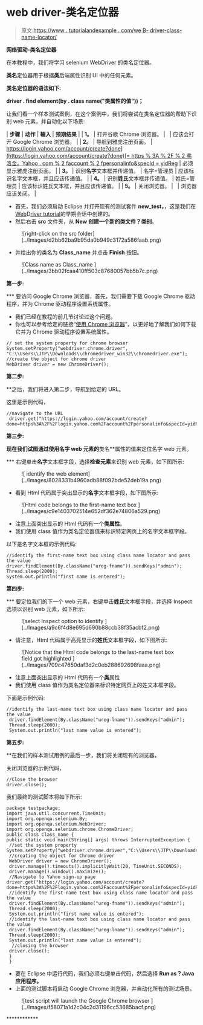 # web driver-类名定位器

> 原文:[https://www . tutorialandexample . com/we B- driver-class-name-locator/](https://www.tutorialandexample.com/web-driver-class-name-locator/)

**网络驱动-类名定位器**

在本教程中，我们将学习 selenium WebDriver 的类名定位器。

**类名**定位器用于根据**类**后端属性识别 UI 中的任何元素。

**类名定位器的语法如下:**

**driver . find element(by . class name("类属性的值"))；**

让我们看一个样本测试案例，在这个案例中，我们将尝试在类名定位器的帮助下识别 web 元素，并自动化以下场景:

| **步骤** | **动作** | **输入** | **预期结果** |
| **1。** | 打开谷歌 Chrome 浏览器。 |   | 应该会打开 Google Chrome 浏览器。 |
| **2。** | 导航到雅虎注册页面。 | [https://login.yahoo.com/account/create?done](https://login.yahoo.com/account/create?done)[= https % 3A % 2F % 2 弗洛金。](https://odc.officeapps.live.com/odc/emailhrd?lcid=1033&syslcid=1033&uilcid=1033&app=0&ver=15&build=15.0.4535&p=0&a=1&hm=1&sp=0&fpEnabled=1)[Yahoo . com % 2 faccount % 2 fpersonalinfo&specId = yidReg](https://odc.officeapps.live.com/odc/emailhrd?lcid=1033&syslcid=1033&uilcid=1033&app=0&ver=15&build=15.0.4535&p=0&a=1&hm=1&sp=0&fpEnabled=1) | 必须显示雅虎注册页面。 |
| **3。** | 识别**名字**文本框并传递值。 | 名字=管理员 | 应该标识名字文本框，并且应该传递值。 |
| **4。** | 识别**姓氏**文本框并传递值。 | 姓氏=管理员 | 应该标识姓氏文本框，并且应该传递值。 |
| **5。** | 关闭浏览器。 |   | 浏览器应该关闭。 |

*   首先，我们必须启动 Eclipse 并打开现有的测试套件 **new_test，**，这是我们在[Web](https://www.tutorialandexample.com/selenium-web-driver-tutorial/)D[river tutorial](https://www.tutorialandexample.com/selenium-web-driver-tutorial/)的早期会话中创建的。
*   然后右击 **src** 文件夹，从 **New 创建一个新的类文件？类别**。

<figure class="aligncenter">![right-click on the src folder](../Images/d2bb62ba9b95da0b949c3172a586faab.png)</figure>

*   并给出你的类名为 **Class_name** 并点击 **Finish** 按钮。

<figure class="aligncenter">![Class name as Class_name  ](../Images/3bb02fcaa410ff503c87680057bb5b7c.png)</figure>

**第一步:**

 ***   要访问 Google Chrome 浏览器，首先，我们需要下载 Google Chrome 驱动程序，并为 Chrome 驱动程序设置系统属性。
*   我们已经在教程的前几节讨论过这个问题。
*   你也可以参考给定的链接“[使用 Chrome 浏览器](https://www.tutorialandexample.com/selenium-web-driver-google-chrome-browser/)”，以更好地了解我们如何下载它并为 Chrome 驱动程序设置系统属性。

```
// set the system property for chrome browser
System.setProperty("webdriver.chrome.driver", "C:\\Users\\JTP\\Downloads\\chromedriver_win32\\chromedriver.exe");
//create the object for chrome driver
WebDriver driver = new ChromeDriver();   
```

**第二步:**

 **之后，我们将进入第二步，导航到给定的 URL。

这里是示例代码，

```
//navigate to the URL
 driver.get("https://login.yahoo.com/account/create?done=https%3A%2F%2Flogin.yahoo.com%2Faccount%2Fpersonalinfo&specId=yidReg"); 
```

**第三步:**

 **现在我们试图通过使用名字 web 元素的**类名**属性的值来定位名字 web 元素。

 ***   右键单击**名字**文本框字段，选择**检查元素**来识别 web 元素，如下图所示:

<figure class="aligncenter">![ identify the web element](../Images/8028331b4960adb88f092bde52deb19a.png)</figure>

*   看到 Html 代码属于突出显示的**名字**文本框字段，如下图所示:

<figure class="aligncenter">![Html code belongs to the first-name text box ](../Images/c9e1403702514e652df362e74806a529.png)</figure>

*   注意上面突出显示的 Html 代码有一个**类属性**。
*   我们使用 class 值作为类名定位器值来标识特定网页上的名字文本框字段。

以下是名字文本框的示例代码:

```
//identify the first-name text box using class name locator and pass the value
driver.findElement(By.className("ureg-fname")).sendKeys("admin");
Thread.sleep(2000);
System.out.println("first name is entered"); 
```

**第四步:**

 ***   要定位我们的下一个 web 元素，右键单击**姓氏**文本框字段，并选择 Inspect 选项以识别 web 元素，如下所示:

<figure class="aligncenter">![select Inspect option to identify ](../Images/a9c6f4d8e695d690b88ccb38f35acbf2.png)</figure>

*   请注意，Html 代码属于高亮显示的**姓氏**文本框字段，如下图所示:

<figure class="aligncenter">![Notice that the Html code belongs to the last-name text box field got highlighted ](../Images/709c47650daf3d2c0eb288692698faaa.png)</figure>

*   注意上面突出显示的 Html 代码有一个**类**属性
*   我们使用 class 值作为类名定位器来标识特定网页上的姓文本框字段。

下面是示例代码:

```
//identify the last-name text box using class name locator and pass the value
 driver.findElement(By.className("ureg-lname")).sendKeys("admin");
 Thread.sleep(2000);
 System.out.println("last name value is entered"); 
```

**第五步:**

 **在我们的样本测试用例的最后一步，我们将关闭现有的浏览器，

关闭浏览器的示例代码，

```
//Close the browser
driver.close();
```

我们最终的测试脚本将如下所示:

```
package testpackage;
import java.util.concurrent.TimeUnit;
import org.openqa.selenium.By;
import org.openqa.selenium.WebDriver;
import org.openqa.selenium.chrome.ChromeDriver;
public class Class_name {
public static void main(String[] args) throws InterruptedException { 
 //set the system property
System.setProperty("webdriver.chrome.driver","C:\\Users\\JTP\\Downloads\\chromedriver_win32\\chromedriver.exe");
 //creating the object for Chrome driver
 WebDriver driver = new ChromeDriver();
 driver.manage().timeouts().implicitlyWait(20, TimeUnit.SECONDS);
 driver.manage().window().maximize(); 
 //Navigate to Yahoo sign-up page driver.get("https://login.yahoo.com/account/create?done=https%3A%2F%2Flogin.yahoo.com%2Faccount%2Fpersonalinfo&specId=yidReg");
 //identify the first-name text box using class name locator and pass the value
 driver.findElement(By.className("ureg-fname")).sendKeys("admin");
 Thread.sleep(2000);
 System.out.println("first name value is entered");
 //identify the last-name text box using class name locator and pass the value 
 driver.findElement(By.className("ureg-lname")).sendKeys("admin");
 Thread.sleep(2000);
 System.out.println("last name value is entered");
  //closing the browser 
 driver.close();
 }
 } 
```

*   要在 Eclipse 中运行代码，我们必须右键单击代码，然后选择 **Run as？Java 应用程序。**
*   上面的测试脚本将启动 Google Chrome 浏览器，并自动化所有的测试场景。

<figure class="aligncenter">![test script will launch the Google Chrome browser ](../Images/f58071a1d2c04c2d31196cc53685bacf.png)</figure>************